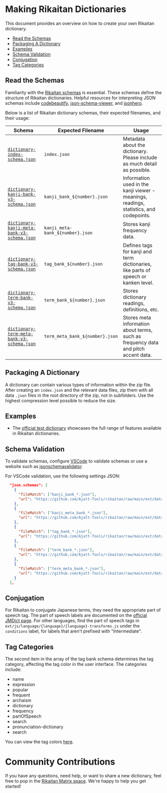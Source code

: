 # Making Rikaitan Dictionaries　<!-- omit in toc -->

This document provides an overview on how to create your own Rikaitan dictionary.

- [Read the Schemas](#read-the-schemas)
- [Packaging A Dictionary](#packaging-a-dictionary)
- [Examples](#examples)
- [Schema Validation](#schema-validation)
- [Conjugation](#conjugation)
- [Tag Categories](#tag-categories)

## Read the Schemas

Familiarity with the [Rikaitan schemas](https://github.com/Ajatt-Tools/rikaitan/tree/main/ext/data/schemas) is essential. These schemas define the structure of Rikaitan dictionaries. Helpful resources for interpreting JSON schemas include [codebeautify](https://codebeautify.org/jsonviewer/), [json-schema-viewer](https://json-schema-viewer.vercel.app/), and [jsonhero](https://jsonhero.io/).

Below is a list of Rikaitan dictionary schemas, their expected filenames, and their usage:

| Schema                                                                                                                                                      | Expected Filename                | Usage                                                                                  |
| ----------------------------------------------------------------------------------------------------------------------------------------------------------- | -------------------------------- | -------------------------------------------------------------------------------------- |
| [`dictionary-index-schema.json`](https://github.com/Ajatt-Tools/rikaitan/tree/main/ext/data/schemas/dictionary-index-schema.json)                           | `index.json`                     | Metadata about the dictionary. Please include as much detail as possible.              |
| [`dictionary-kanji-bank-v3-schema.json`](https://github.com/Ajatt-Tools/rikaitan/tree/main/ext/data/schemas/dictionary-kanji-bank-v3-schema.json)           | `kanji_bank_${number}.json`      | Information used in the kanji viewer - meanings, readings, statistics, and codepoints. |
| [`dictionary-kanji-meta-bank-v3-schema.json`](https://github.com/Ajatt-Tools/rikaitan/tree/main/ext/data/schemas/dictionary-kanji-meta-bank-v3-schema.json) | `kanji_meta-bank_${number}.json` | Stores kanji frequency data.                                                           |
| [`dictionary-tag-bank-v3-schema.json`](https://github.com/Ajatt-Tools/rikaitan/tree/main/ext/data/schemas/dictionary-tag-bank-v3-schema.json)               | `tag_bank_${number}.json`        | Defines tags for kanji and term dictionaries, like parts of speech or kanken level.    |
| [`dictionary-term-bank-v3-schema.json`](https://github.com/Ajatt-Tools/rikaitan/tree/main/ext/data/schemas/dictionary-term-bank-v3-schema.json)             | `term_bank_${number}.json`       | Stores dictionary readings, definitions, etc.                                          |
| [`dictionary-term-meta-bank-v3-schema.json`](https://github.com/Ajatt-Tools/rikaitan/tree/main/ext/data/schemas/dictionary-term-meta-bank-v3-schema.json)   | `term_meta_bank_${number}.json`  | Stores meta information about terms, such as frequency data and pitch accent data.     |

## Packaging A Dictionary

A dictionary can contain various types of information within the zip file. After creating an `index.json` and the relevant data files, zip them with all data `.json` files in the root directory of the zip, not in subfolders. Use the highest compression level possible to reduce the size.

## Examples

- The [official test dictionary](https://github.com/Ajatt-Tools/rikaitan/tree/main/test/data/dictionaries/valid-dictionary1) showcases the full range of features available in Rikaitan dictionaries.

## Schema Validation

To validate schemas, configure [VSCode](https://code.visualstudio.com/docs/languages/json#_json-schemas-and-settings) to validate schemas or use a website such as [jsonschemavalidator](https://www.jsonschemavalidator.net/).

For VSCode validation, use the following settings JSON:

```json
  "json.schemas": [
    {
      "fileMatch": ["kanji_bank_*.json"],
      "url": "https://github.com/Ajatt-Tools/rikaitan/raw/main/ext/data/schemas/dictionary-kanji-bank-v3-schema.json"
    },
    {
      "fileMatch": ["kanji_meta_bank_*.json"],
      "url": "https://github.com/Ajatt-Tools/rikaitan/raw/main/ext/data/schemas/dictionary-kanji-meta-bank-v3-schema.json"
    },
    {
      "fileMatch": ["tag_bank_*.json"],
      "url": "https://github.com/Ajatt-Tools/rikaitan/raw/main/ext/data/schemas/dictionary-tag-bank-v3-schema.json"
    },
    {
      "fileMatch": ["term_bank_*.json"],
      "url": "https://github.com/Ajatt-Tools/rikaitan/raw/main/ext/data/schemas/dictionary-term-bank-v3-schema.json"
    },
    {
      "fileMatch": ["term_meta_bank_*.json"],
      "url": "https://github.com/Ajatt-Tools/rikaitan/raw/main/ext/data/schemas/dictionary-term-meta-bank-v3-schema.json"
    }
  ],
```

## Conjugation

For Rikaitan to conjugate Japanese terms, they need the appropriate part of speech tag. The part of speech labels are documented on the [official JMDict page](http://www.edrdg.org/jmdictdb/cgi-bin/edhelp.py?svc=jmdict&sid=#kw_pos). For other languages, find the part of speech tags in `ext/js/language/{language}/{language}-transforms.js` under the `conditions` label, for labels that aren't prefixed with "Intermediate".

## Tag Categories

The second item in the array of the tag bank schema determines the tag category, affecting the tag color in the user interface. The categories include:

- name
- expression
- popular
- frequent
- archaism
- dictionary
- frequency
- partOfSpeech
- search
- pronunciation-dictionary
- search

You can view the tag colors [here](https://github.com/Ajatt-Tools/rikaitan/blob/e60ec04b262301caaee0ecc9289ad5c3ddd15d7d/ext/css/display.css#L136-L149).

# Community Contributions

If you have any questions, need help, or want to share a new dictionary, feel free to pop in the [Rikaitan Matrix space](https://tatsumoto.neocities.org/blog/join-our-community). We're happy to help you get started!
